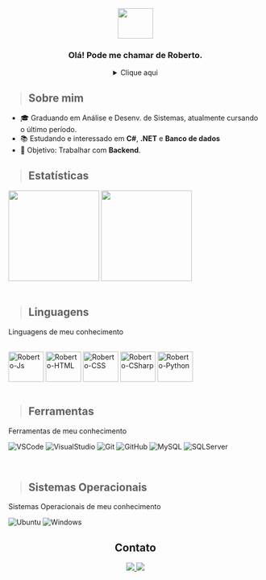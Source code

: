 <div align="center">
  
  <img height="60" width="70" src="https://cdn.jsdelivr.net/gh/devicons/devicon/icons/devicon/devicon-original.svg" />
  
  ### Olá! Pode me chamar de Roberto.
  
</div>

<details align="center"><summary>Clique aqui</summary>
<p>
  
```C#
   Console.WriteLine("Seja muito bem-vindo(a)");
```
</p>
  
</details>

>## Sobre mim
>
- 🎓 Graduando em Análise e Desenv. de Sistemas, atualmente cursando o último período.
- 📚 Estudando e interessado em **C#**, **.NET** e **Banco de dados** 
- 🎯 Objetivo: Trabalhar com **Backend**.
  
>## Estatísticas

 <div>
 
  <img height="180em" src = "https://github-readme-stats.vercel.app/api?username=robbfreitas&show_icons=true&theme=dark">
  <img height="180em" src = "https://github-readme-stats.vercel.app/api/top-langs/?username=robbfreitas&hide=css,html&theme=dark">
 
</div><br>
  
>## Linguagens
Linguagens de meu conhecimento
<div style="display: inline_block"><br>
  
  <img align="center" alt="Roberto-Js" height="60" width="70" src="https://cdn.jsdelivr.net/gh/devicons/devicon/icons/javascript/javascript-original.svg">
  <img align="center" alt="Roberto-HTML" height="60" width="70" src="https://cdn.jsdelivr.net/gh/devicons/devicon/icons/html5/html5-original.svg">
  <img align="center" alt="Roberto-CSS" height="60" width="70" src="https://cdn.jsdelivr.net/gh/devicons/devicon/icons/css3/css3-original.svg">
  <img align="center" alt="Roberto-CSharp" height="60" width="70" src="https://cdn.jsdelivr.net/gh/devicons/devicon/icons/csharp/csharp-original.svg" />
  <img align="center" alt="Roberto-Python" height="60" width="70" src="https://cdn.jsdelivr.net/gh/devicons/devicon/icons/python/python-original.svg" />
  
</div><br>

>## Ferramentas
Ferramentas de meu conhecimento
<div style="display: inline_block" >
  
 ![VSCode](https://img.shields.io/badge/-VSCode-007ACC?style=flat-square&logo=visual-studio-code&logoColor=white)
 ![VisualStudio](https://img.shields.io/badge/-VisualStudioIDE-8A2BE2?style=flat-square&logo=visual-studio&logoColor=white)
 ![Git](https://img.shields.io/badge/-Git-black?style=flat-square&logo=git)
 ![GitHub](https://img.shields.io/badge/-GitHub-181717?style=flat-square&logo=github)
 ![MySQL](https://img.shields.io/badge/-MySQL-4479A1?style=flat-square&logo=mysql&logoColor=white)
 ![SQLServer](https://img.shields.io/badge/Microsoft_SQL_Server-CC2927?style=flat-square&logo=microsoft-sql-server&logoColor=white)
  
</div><br>

>## Sistemas Operacionais
Sistemas Operacionais de meu conhecimento
<div style="display: inline_block">

  ![Ubuntu]( https://img.shields.io/badge/Ubuntu-E95420?style=flat-square&logo=ubuntu&logoColor=white)
  ![Windows](https://img.shields.io/badge/Windows-0078D6?style=flat-square&logo=windows&logoColor=white)
  
</div>
  
<div align="center">
  
  ## Contato
  
  <a target="_blank" href="mailto:robertocompromissos@gmail.com" alt="Gmail">
  <img src="https://img.shields.io/badge/Gmail-D14836?style=for-the-badge&logo=gmail&logoColor=white"</a>
    
  <a target="_blank" href="https://linkedin.com/in/devroberto" alt="Linkedin">
  <img src="https://img.shields.io/badge/-Linkedin-00acee?style=for-the-badge&logo=linkedin&logoColor=white" target="_blank"></a>
    
</div>
